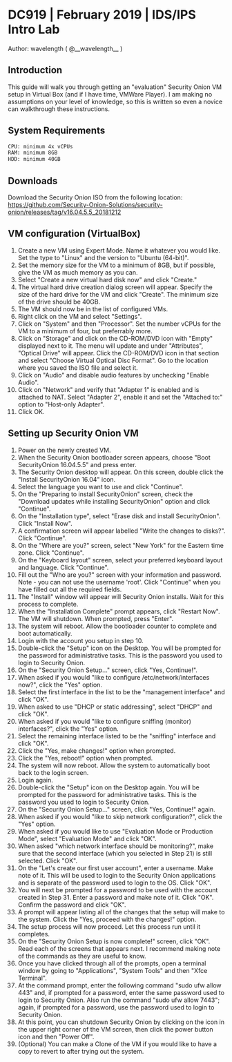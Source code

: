 # DC919  |  February 2019  |  IDS/IPS Intro Lab
Author: wavelength  ( @\_\_wavelength\_\_ )

## Introduction
This guide will walk you through getting an "evaluation" Security Onion VM setup in Virtual Box (and if I have time, VMWare Player).   I am making no assumptions on your level of knowledge, so this is written so even a novice can walkthrough these instructions.

## System Requirements
```sh
CPU: minimum 4x vCPUs
RAM: minimum 8GB
HDD: minimum 40GB
```

## Downloads

Download the Security Onion ISO from the following location:
https://github.com/Security-Onion-Solutions/security-onion/releases/tag/v16.04.5.5_20181212


## VM configuration (VirtualBox)

  1.  Create a new VM using Expert Mode.   Name it whatever you would like.   Set the type to "Linux" and the version to "Ubuntu (64-bit)".
  2.  Set the memory size for the VM to a minimum of 8GB, but if possible, give the VM as much memory as you can.
  3.  Select "Create a new virtual hard disk now" and click "Create."
  4.  The virtual hard drive creation dialog screen will appear.   Specify the size of the hard drive for the VM and click "Create".   The minimum size of the drive should be 40GB.
  5.  The VM should now be in the list of configured VMs.    
  6.  Right click on the VM and select "Settings".
  7.  Click on "System" and then "Processor".   Set the number vCPUs for the VM to a minimum of four, but preferrably more.
  8.  Click on "Storage" and click on the CD-ROM/DVD icon with "Empty" displayed next to it.    The menu will update and under "Attributes", "Optical Drive" will appear.   Click the CD-ROM/DVD icon in that section and select "Choose Virtual Optical Disc Format".  Go to the location where you saved the ISO file and select it.
  9.  Click on "Audio" and disable audio features by unchecking "Enable Audio".
  10. Click on "Network" and verify that "Adapter 1" is enabled and is attached to NAT.   Select "Adapter 2", enable it and set the "Attached to:" option to "Host-only Adapter". 
  11. Click OK.
  
 ## Setting up Security Onion VM
  1.  Power on the newly created VM.
  2.  When the Security Onion bootloader screen appears, choose "Boot SecurityOnion 16.04.5.5" and press enter.
  3.  The Security Onion desktop will appear.   On this screen, double click the "Install SecurityOnion 16.04" icon.
  4.  Select the language you want to use and click "Continue".
  5.  On the "Preparing to install SecurityOnion" screen, check the "Download updates while installing SecurityOnion" option and click "Continue". 
  6.  On the "Installation type", select "Erase disk and install SecurityOnion".   Click "Install Now".
  7.  A confirmation screen will appear labelled "Write the changes to disks?".   Click "Continue".
  8.  On the "Where are you?" screen, select "New York" for the Eastern time zone.   Click "Continue".
  9.  On the "Keyboard layout" screen, select your preferred keyboard layout and language.   Click "Continue".
  10. Fill out the "Who are you?" screen with your information and password.   Note - you can not use the username 'root'.   Click "Continue" when you have filled out all the required fields.
  11. The "Install" window will appear will Security Onion installs.   Wait for this process to complete.
  12. When the "Installation Complete" prompt appears, click "Restart Now".   The VM will shutdown.   When prompted, press "Enter".
  13. The system will reboot.   Allow the bootloader counter to complete and boot automatically.
  14. Login with the account you setup in step 10.
  15. Double-click the "Setup" icon on the Desktop.   You will be prompted for the password for administrative tasks.   This is the password you used to login to Security Onion. 
  16. On the "Security Onion Setup..." screen, click "Yes, Continue!".
  17. When asked if you would "like to configure /etc/network/interfaces now?", click the "Yes" option.
  18. Select the first interface in the list to be the "management interface" and click "OK".
  19. When asked to use "DHCP or static addressing", select "DHCP" and click "OK".
  20. When asked if you would "like to configure sniffing (monitor) interfaces?", click the "Yes" option.
  21. Select the remaining interface listed to be the "sniffing" interface and click "OK".
  22. Click the "Yes, make changes!" option when prompted.
  23. Click the "Yes, reboot!" option when prompted.
  24. The system will now reboot.   Allow the system to automatically boot back to the login screen.
  25. Login again.
  26. Double-click the "Setup" icon on the Desktop again.  You will be prompted for the password for administrative tasks.   This is the password you used to login to Security Onion.
  27. On the "Security Onion Setup..." screen, click "Yes, Continue!" again.
  28. When asked if you would "like to skip network configuration?", click the "Yes" option.
  29. When asked if you would like to use "Evaluation Mode or Production Mode", select "Evaluation Mode" and click "OK".
  30. When asked "which network interface should be monitoring?", make sure that the second interface (which you selected in Step 21) is still selected.   Click "OK".
  31. On the "Let's create our first user account", enter a username.   Make note of it.   This will be used to login to the Security Onion applications and is separate of the password used to login to the OS.   Click "OK".
  32. You will next be prompted for a password to be used with the account created in Step 31.   Enter a password and make note of it.   Click "OK".   Confirm the password and click "OK". 
  33. A prompt will appear listing all of the changes that the setup will make to the system.    Click the "Yes, proceed with the changes!" option.
  34. The setup process will now proceed.   Let this process run until it completes.
  35. On the "Security Onion Setup is now complete!" screen, click "OK".   Read each of the screens that appears next.  I recommend making note of the commands as they are useful to know.
  36. Once you have clicked through all of the prompts, open a terminal window by going to "Applications", "System Tools" and then "Xfce Terminal".
  37. At the command prompt, enter the following command "sudo ufw allow 443" and, if prompted for a password, enter the same password used to login to Security Onion.   Also run the command "sudo ufw allow 7443"; again, if prompted for a password, use the password used to login to Security Onion. 
  40. At this point, you can shutdown Security Onion by clicking on the icon in the upper right corner of the VM screen, then click the power button icon and then "Power Off".   
  39. (Optional) You can make a Clone of the VM if you would like to have a copy to revert to after trying out the system.

